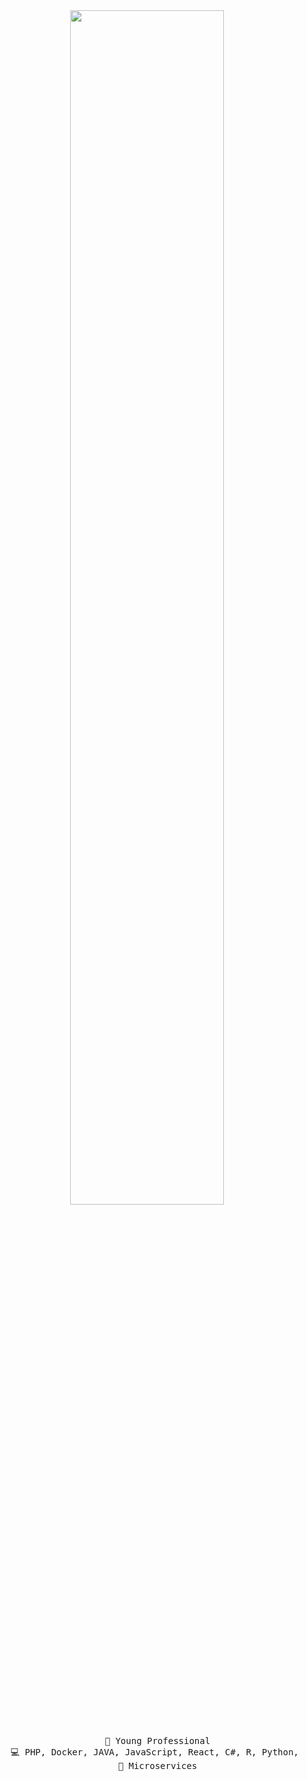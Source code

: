 <div align="center">
<img src="https://readme-typing-svg.demolab.com/?font=roboto&weight=500&duration=1000&pause=800&color=FFFFFF&background=FFFFFF00&multiline=true&width=435&lines=Hi!+Welcome+to+my+Github+page!" width=70% />
<br><br>
<pre>
    💼 Young Professional
    💻 PHP, Docker, JAVA, JavaScript, React, C#, R, Python, .NET, TALL Stack, Laravel, TypeScript, Vue
    📖 Microservices
</pre>
<br><br>
</div>

